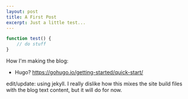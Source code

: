 ```yaml
---
layout: post
title: A First Post
excerpt: Just a little test...
---
```


```typescript
function test() {
	// do stuff
}
```

How I'm making the blog:

- Hugo? https://gohugo.io/getting-started/quick-start/



edit/update: using jekyll. I really dislike how this mixes the site build files with the blog text content, but it will do for now.